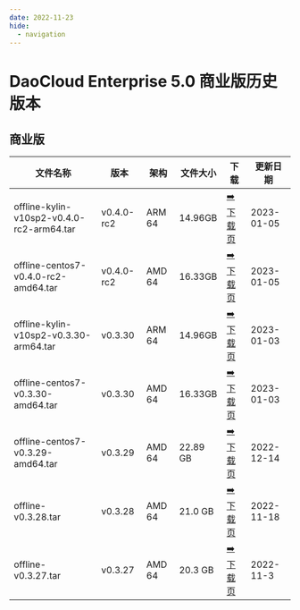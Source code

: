 ```yaml
---
date: 2022-11-23
hide:
  - navigation
---
```


# DaoCloud Enterprise 5.0 商业版历史版本

## 商业版

| 文件名称 | 版本 | 架构 | 文件大小 | 下载 | 更新日期 |
| ------- | --- | ---- | ------ | --- | ------- |
| offline-kylin-v10sp2-v0.4.0-rc2-arm64.tar | v0.4.0-rc2 | ARM 64 | 14.96GB | [:arrow_right: 下载页](./dce5-installer-v0.4.0-rc2.md) | 2023-01-05 |
| offline-centos7-v0.4.0-rc2-amd64.tar | v0.4.0-rc2 | AMD 64 | 16.33GB | [:arrow_right: 下载页](./dce5-installer-v0.4.0-rc2.md) | 2023-01-05 |
| offline-kylin-v10sp2-v0.3.30-arm64.tar | v0.3.30 | ARM 64 | 14.96GB | [:arrow_right: 下载页](./dce5-installer-v0.3.30.md) | 2023-01-03 |
| offline-centos7-v0.3.30-amd64.tar | v0.3.30 | AMD 64 | 16.33GB | [:arrow_right: 下载页](./dce5-installer-v0.3.30.md) | 2023-01-03 |
| offline-centos7-v0.3.29-amd64.tar | v0.3.29 | AMD 64 | 22.89 GB | [:arrow_right: 下载页](./dce5-installer-v0.3.29.md) | 2022-12-14 |
| offline-v0.3.28.tar | v0.3.28 | AMD 64 | 21.0 GB | [:arrow_right: 下载页](./dce5-installer-v0.3.28.md) | 2022-11-18 |
| offline-v0.3.27.tar | v0.3.27 | AMD 64 | 20.3 GB | [:arrow_right: 下载页](./dce5-installer-v0.3.27.md) | 2022-11-3 |
